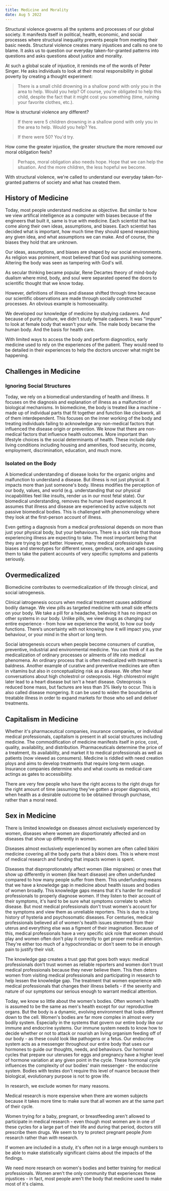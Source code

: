 ```yaml
---
title: Medicine and Morality
date: Aug 5 2022
---
```


Structural violence governs all the systems and processes of our global society. It manifests itself in political, health, economic, and social processes where structural inequality prevents people from meeting their basic needs. Structural violence creates many injustices and calls no one to blame. It asks us to question our everyday taken-for-granted patterns into questions and asks questions about justice and morality. 

At such a global scale of injustice, it reminds me of the words of Peter Singer. He asks individuals to look at their moral responsibility in global poverty by creating a thought experiment: 

> There is a small child drowning in a shallow pond with only you in the area to help. Would you help? Of course, you're obligated to help this child, despite the fact that it might cost you something (time, ruining your favorite clothes, etc.). 

How is structural violence any different? 
> If there were 5 children drowning in a shallow pond with only you in the area to help. Would you help? Yes.

> If there were 50? You'd try.

How come the greater injustice, the greater structure the more removed our moral obligation feels? 

> Perhaps, moral obligation also needs hope. Hope that we can help the situation. And the more children, the less hopeful we become.

With structural violence, we're called to understand our everyday taken-for-granted patterns of society and what has created them.

## History of Medicine

Today, most people understand medicine as objective. But similar to how we view artifical intelligence as a computer with biases because of the engineers that built it, same is true with medicine. Each scientist that has come along their own ideas, assumptions, and biases. Each scientist has decided what is important, how much time they should spend researching any given idea, and what assumptions we can make. And of course, the biases they hold that are unknown.

Our ideas, assumptions, and biases are shaped by our social environments. As religion was prominent, most believed that God was punishing someone. Altering the body was seen as tampering with God's will. 

As secular thinking became popular, Rene Decartes theory of mind-body dualism where mind, body, and soul were separated opened the doors to scientific thought that we know today.

However, definitions of illness and disease shifted through time because our scientific observations are made through socially constructed processes. An obvious example is homosexuality.

We developed our knowledge of medicine by studying cadavers. And because of purity culture, we didn't study female cadavers. It was "impure" to look at female body that wasn't your wife. The male body became the human body. And the basis for health care.

With limited ways to access the body and perform diagnostics, early medicine used to rely on the experiences of the patient. They would need to be detailed in their experiences to help the doctors uncover what might be happening.

## Challenges in Medicine

### Ignoring Social Structures

Today, we rely on a biomedical understanding of health and illness. It focuses on the diagnosis and explanation of illness as a malfunction of biological mechanisms. In biomedicine, the body is treated like a machine - made up of individual parts that fit together and function like clockwork, all of them interdependent. This focuses on the inner working of the body and treating individuals failing to acknowledge any non-medical factors that influenced the disease origin or prevention. We know that there are non-medical factors that influence health outcomes. More important than lifestyle choices is the social determinants of health. These include daily living conditions including housing and amenities, food security, income, employment, discrimination, education, and much more.

### Isolated on the Body

A biomedical understanding of disease looks for the organic origins and malfunction to understand a disease. But illness is not just physical. It impacts more than just someone's body. Illness modifies the perception of our body, values, and world (e.g. understanding that our physical incapabilities feel like insults, render us in our most fetal state). Our biomedical understanding, removes the human lived experienced. It assumes that illness and disease are experienced by active subjects not passive biomedical bodies. This is challenged with phenomenology where they look at the first-person account of illness.

Even getting a diagnosis from a medical professional depends on more than just your physical body, but your behaviours. There is a sick role that those experiencing illness are expecting to take. The most important being that they are trying to get better. However, many medical professionals have biases and stereotypes for different sexes, genders, race, and ages causing them to take the patient accounts of very specific symptoms and patients seriously.

## Overmedicalized

Biomedicine contributes to overmedicalization of life through clinical, and social iatrogenesis.

Clinical iatrogenesis occurs when medical treatment causes additional bodily damage. We view pills as targeted medicine with small side effects on your body. We take a pill for a headache, believing it has no impact on other systems in our body. Unlike pills, we view drugs as changing our entire experience - from how we experience the world, to how our body functions. There’s uncertainty with not knowing how it will impact you, your behaviour, or your mind in the short or long term.

Social iatrogenesis occurs when people become consumers of curative, preventive, industrial and environmental medicine. You can think of it as the medicalization of ordinary processes or ailments of life into medical phenomena. An ordinary process that is often medicalized with treatment is baldness. Another example of curative and preventive medicines are often in vitamins but also in conceptualizing risk as a disease. We often hear conversations about high cholestrol or osteoprosis. High chlorestrol might later lead to a heart disease but isn't a heart disease. Osteoprosis is reduced bone mass, but factures are less than 3% likely to occur. This is also called disease mongering. It can be used to widen the boundaries of treatable illness in order to expand markets for those who sell and deliver treatments.

## Capitalism in Medicine

Whether it's pharmaceutical companies, insurance companies, or individual medical professionals, capitalism is present in all social structures including medicine. The commodification of medicine manifests itself in price, cost, quality, availability, and distribution. Pharmaceuticals determine the price of a treatment, its availability, and market it to medical professionals as well as patients (now viewed as consumers). Medicine is riddled with need creation ploys and aims to develop treatments that require long-term usage. Insurance companies determine who and what counts as medical care actings as gates to accessibility.

There are very few people who have the right access to the right drugs for the right amount of time (assuming they've gotten a proper diagnosis, etc) when health as a desirable outcome to be obtained through purchase, rather than a moral need.

## Sex in Medicine

There is limited knowledge on diseases almost exclusively experienced by women, diseases where women are disportionately affected and on diseases that show up differently in women.

Diseases almost exclusively experienced by women are often called bikini medicine covering all the body parts that a bikini does. This is where most of medical research and funding that impacts women is spent.

Diseases that disproprotionately affect women (like migraines) or ones that show up differently in women (like heart disease) are often underfunded compared to how many people suffer from them. This underfunding means that we have a knowledge gap in medicine about health issues and bodies of women broadly. This knowledge gaps means that it's harder for medical professionals to properly diagnose women. If they listen to their account of their symptoms, it's hard to be sure what symptoms correlate to which disease. But most medical professionals don't trust women's account for the symptoms and view them as unreliable reporters. This is due to a long history of hysteria and psychosomatic diseases. For centuries, medical professionals believed all of women's health issues stemmed from their uterus and everything else was a figment of their imagination. Because of this, medical professionals have a very specific sick role that women should play and women often don't play it correctly to get proper medical attention. They're either too much of a hypochrondiac or don't seem to be in enough pain to justify their visit. 

The knowledge gap creates a trust gap that goes both ways: medical professionals don't trust women as reliable reporters and women don't trust medical professionals because they never believe them. This then deters women from visiting medical professionals and participating in research to help lessen the knowledge gap. The treatment that women experience with medical professionals that changes their illness beliefs - if the severity and nature of our symptoms our serious enough to warrant medical attention.

Today, we know so little about the women's bodies. Often women's health is assumed to be the same as men's health except for our reproductive organs. But the body is a dynamic, evolving environment that looks different down to the cell. Women's bodies are far more complex in almost every bodily system. Especially in the systems that govern our entire body like our immune and endocrine systems. Our immune system needs to know how to decide whether or not to attack or nourish an living organism feeding off of our body - as these could look like pathogens or a fetus. Our endocrine system acts as a messenger throughout our entire body that uses our hormones to guide our thoughts, needs, and behaviours. Our hormonal cycles that prepare our uteruses for eggs and pregnancy have a higher level of hormone variation at any given point in the cycle. These hormonal cycle influences the complexity of our bodies' main messenger - the endocrine system. Bodies with testes don't require this level of nuance because their biological, evolutionary purpose is not to grow life.

In research, we exclude women for many reasons. 

Medical research is more expensive when there are women subjects because it takes more time to make sure that all women are at the same part of their cycle. 

Women trying for a baby, pregnant, or breastfeeding aren't allowed to participate in medical research - even though most women are in one of these cycles for a large part of their life and during that period, doctors still prescribe them drugs. We seem to try to protect pregnant people *from* research rather than *with* research.

If women are included in a study, it's often not in a large enough numbers to be able to make statistically significant claims about the impacts of the findings.

We need more research on women's bodies and better training for medical professionals. Women aren't the only community that experiences these injustices - in fact, most people aren't the body that medicine used to make most of it's claims.